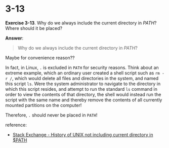 # 3-13

**Exercise 3-13**. Why do we always include the current directory in *PATH*? Where
should it be placed?

**Answer**:

> Why do we always include the current directory in *PATH*?

Maybe for convenience reason?? 

In fact, in Linux, `.` is excluded in `PATH` for security reasons. Think about 
an extreme example,  which an ordinary user created a shell script such 
as `rm -r /`, which would delete all files and directories in the system, and 
named this script `ls`. Were the system administrator to navigate to the directory 
in which this script resides, and attempt to run the standard `ls` command in 
order to view the contents of that directory, the shell would instead run the 
script with the same name and thereby remove the contents of all currently 
mounted partitions on the computer!

Therefore, `.` should never be placed in `PATH`!

reference:
- [Stack Exchange - History of UNIX not including current directory in $PATH](https://unix.stackexchange.com/questions/254711/history-of-unix-not-including-current-directory-in-path)
